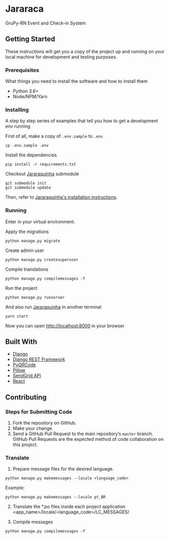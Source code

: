 # Jararaca

GruPy-RN Event and Check-in System

## Getting Started

These instructions will get you a copy of the project up and running on your local machine for development and testing purposes.

### Prerequisites

What things you need to install the software and how to install them

- Python 3.6+
- Node/NPM/Yarn

### Installing

A step by step series of examples that tell you how to get a development env running

First of all, make a copy of `.env.sample` to `.env`

```
cp .env.sample .env
```

Install the dependencies

```
pip install -r requirements.txt
```

Checkout [Jararaquinha](https://github.com/grupyrn/jararaquinha) submodule

```
git submodule init
git submodule update
```

Then, refer to [Jararaquinha's installation instructions](https://github.com/grupyrn/jararaquinha#installing).

### Running

Enter in your virtual environment.

Apply the migrations

```
python manage.py migrate
```

Create admin user

```
python manage.py createsuperuser
```

Compile translations        

```
python manage.py compilemessages -f
```

Run the project

```
python manage.py runserver
```

And also run [Jararaquinha](https://github.com/grupyrn/jararaquinha) in another terminal

```
yarn start
```

Now you can open [http://localhost:8000](http://localhost:8000) in your browser

## Built With

- [Django](https://www.djangoproject.com/)
- [Django REST Framework](http://www.django-rest-framework.org/)
- [PyQRCode](https://pythonhosted.org/PyQRCode/)
- [Pillow](https://pillow.readthedocs.io/en/stable/)
- [SendGrid API](https://sendgrid.com/)
- [React](https://reactjs.org/)

## Contributing


### Steps for Submitting Code

1. Fork the repository on GitHub.
2. Make your change.
3. Send a GitHub Pull Request to the main repository’s `master` branch. GitHub Pull Requests are the expected method of code collaboration on this project.

### Translate

1. Prepare message files for the desired language.

```
python manage.py makemessages --locale <language_code>
```

Example:

```
python manage.py makemessages --locale pt_BR
```

2. Translate the \*.po files inside each project application <app_name>/locale/<language_code>/LC_MESSAGES/

3. Compile messages

```
python manage.py compilemessages -f
```
